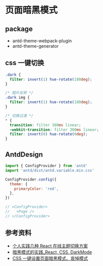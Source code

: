 # 页面暗黑模式

## package

- antd-theme-webpack-plugin
- antd-theme-generator

## css 一键切换

```css
.dark {
  filter: invert(1) hue-rotate(180deg);
}

/* 图片反转 */
.dark img {
  filter: invert(1) hue-rotate(180deg);
}

/* 切换过渡 */
* {
  transition: filter 300ms linear;
  -webkit-transition: filter 300ms linear;
  filter: invert(0) hue-rotate(0deg);
}
```

## AntdDesign

```js
import { ConfigProvider } from 'antd'
import 'antd/dist/antd.variable.min.css'

ConfigProvider.config({
  theme: {
    primaryColor: 'red',
  },
})

// <ConfigProvider>
//   <Page />
// </ConfigProvider>
```

## 参考资料

- [个人实践几种 React 在线主题切换方案](https://juejin.cn/post/7003315163625422879)
- [暗黑模式的实践\_React, CSS, DarkMode](https://www.w3cplus.com/css/practice-the-dark-mode.html)
- [CSS 一键设置页面暗黑模式、哀悼模式](https://blog.csdn.net/weixin_36491343/article/details/109027784)
